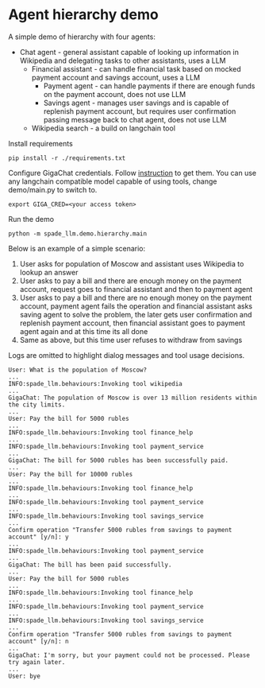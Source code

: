 # Agent hierarchy demo

A simple demo of hierarchy with four agents:
* Chat agent - general assistant capable of looking up information in Wikipedia and delegating tasks to other assistants, uses a LLM
    * Financial assistant - can handle financial task based on mocked payment account and savings account, uses a LLM
        * Payment agent - can handle payments if there are enough funds on the payment account, does not use LLM
        * Savings agent - manages user savings and is capable of replenish payment account, but requires user confirmation passing message back to chat agent, does not use LLM
    * Wikipedia search - a build on langchain tool

Install requirements
```
pip install -r ./requirements.txt
```

Configure GigaChat credentials. Follow [instruction](https://developers.sber.ru/docs/ru/gigachat/individuals-quickstart)
to get them. You can use any langchain compatible model capable of using tools, change demo/main.py to switch to.
```
export GIGA_CRED=<your access token>
```

Run the demo

```
python -m spade_llm.demo.hierarchy.main
```

Below is an example of a simple scenario:
1. User asks for population of Moscow and assistant uses Wikipedia to lookup an answer
2. User asks to pay a bill and there are enough money on the payment account, request goes to financial assistant and then to payment agent
3. User asks to pay a bill and there are no enough money on the payment account, payment agent fails the operation and financial assistant asks saving agent to solve the problem, the later gets user confirmation and replenish payment account, then financial assistant goes to payment agent again and at this time its all done
4. Same as above, but this time user refuses to withdraw from savings

Logs are omitted to highlight dialog messages and tool usage decisions.
```
User: What is the population of Moscow?
...
INFO:spade_llm.behaviours:Invoking tool wikipedia
...
GigaChat: The population of Moscow is over 13 million residents within the city limits.
...
User: Pay the bill for 5000 rubles
...
INFO:spade_llm.behaviours:Invoking tool finance_help
...
INFO:spade_llm.behaviours:Invoking tool payment_service
...
GigaChat: The bill for 5000 rubles has been successfully paid.
...
User: Pay the bill for 10000 rubles
...
INFO:spade_llm.behaviours:Invoking tool finance_help
...
INFO:spade_llm.behaviours:Invoking tool payment_service
...
INFO:spade_llm.behaviours:Invoking tool savings_service
...
Confirm operation "Transfer 5000 rubles from savings to payment account" [y/n]: y
...
INFO:spade_llm.behaviours:Invoking tool payment_service
...
GigaChat: The bill has been paid successfully.
...
User: Pay the bill for 5000 rubles
...
INFO:spade_llm.behaviours:Invoking tool finance_help
...
INFO:spade_llm.behaviours:Invoking tool payment_service
...
INFO:spade_llm.behaviours:Invoking tool savings_service
...
Confirm operation "Transfer 5000 rubles from savings to payment account" [y/n]: n
...
GigaChat: I'm sorry, but your payment could not be processed. Please try again later.
...
User: bye
```
